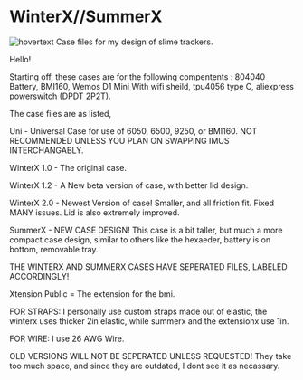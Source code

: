 # WinterX//SummerX
![hovertext](https://github.com/Reclusious/WinterX/blob/main/Images/displaycasespic.png)
Case files for my design of slime trackers.

Hello! 

Starting off, these cases are for the following compentents : 804040 Battery, BMI160, Wemos D1 Mini With wifi sheild, tpu4056 type C, aliexpress powerswitch (DPDT 2P2T). 

The case files are as listed,

Uni - Universal Case for use of 6050, 6500, 9250, or BMI160. NOT RECOMMENDED UNLESS YOU PLAN ON SWAPPING IMUS INTERCHANGABLY.

WinterX 1.0 - The original case.

WinterX 1.2 - A New beta version of case, with better lid design.

WinterX 2.0 - Newest Version of case! Smaller, and all friction fit. Fixed MANY issues. Lid is also extremely improved.

SummerX - NEW CASE DESIGN! This case is a bit taller, but much a more compact case design, similar to others like the hexaeder, battery is on bottom, removable tray.

THE WINTERX AND SUMMERX CASES HAVE SEPERATED FILES, LABELED ACCORDINGLY!

Xtension Public = The extension for the bmi.

FOR STRAPS: I personally use custom straps made out of elastic, the winterx uses thicker 2in elastic, while summerx and the extensionx use 1in. 

FOR WIRE: I use 26 AWG Wire.


OLD VERSIONS WILL NOT BE SEPERATED UNLESS REQUESTED! They take too much space, and since they are outdated, I dont see it as necassary.
